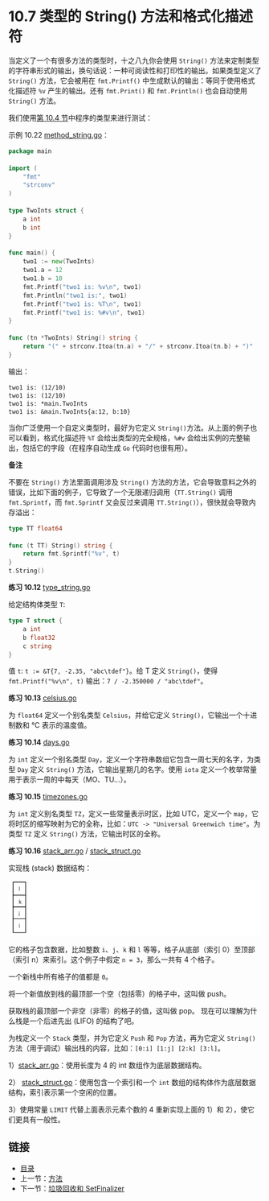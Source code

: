 # 10.7 类型的 String() 方法和格式化描述符

当定义了一个有很多方法的类型时，十之八九你会使用 `String()` 方法来定制类型的字符串形式的输出，换句话说：一种可阅读性和打印性的输出。如果类型定义了 `String()` 方法，它会被用在 `fmt.Printf()` 中生成默认的输出：等同于使用格式化描述符 `%v` 产生的输出。还有 `fmt.Print()` 和 `fmt.Println()` 也会自动使用 `String()` 方法。

我们使用[第 10.4 节](10.4.md)中程序的类型来进行测试：


示例 10.22 [method_string.go](examples/chapter_10/method_string.go)：

```go
package main

import (
	"fmt"
	"strconv"
)

type TwoInts struct {
	a int
	b int
}

func main() {
	two1 := new(TwoInts)
	two1.a = 12
	two1.b = 10
	fmt.Printf("two1 is: %v\n", two1)
	fmt.Println("two1 is:", two1)
	fmt.Printf("two1 is: %T\n", two1)
	fmt.Printf("two1 is: %#v\n", two1)
}

func (tn *TwoInts) String() string {
	return "(" + strconv.Itoa(tn.a) + "/" + strconv.Itoa(tn.b) + ")"
}
```

输出：

    two1 is: (12/10)
    two1 is: (12/10)
    two1 is: *main.TwoInts
    two1 is: &main.TwoInts{a:12, b:10}

当你广泛使用一个自定义类型时，最好为它定义 `String()`方法。从上面的例子也可以看到，格式化描述符 `%T` 会给出类型的完全规格，`%#v` 会给出实例的完整输出，包括它的字段（在程序自动生成 `Go` 代码时也很有用）。

**备注**

不要在 `String()` 方法里面调用涉及 `String()` 方法的方法，它会导致意料之外的错误，比如下面的例子，它导致了一个无限递归调用（`TT.String()` 调用 `fmt.Sprintf`，而 `fmt.Sprintf` 又会反过来调用 `TT.String()`），很快就会导致内存溢出：


```go
type TT float64

func (t TT) String() string {
    return fmt.Sprintf("%v", t)
}
t.String()
```

**练习 10.12** [type_string.go](exercises/chapter_10/type_string.go)

给定结构体类型 `T`:

```go
type T struct {
    a int
    b float32
    c string
}
```

值 `t`: `t := &T{7, -2.35, "abc\tdef"}`。给 T 定义 `String()`，使得 `fmt.Printf("%v\n", t)` 输出：`7 / -2.350000 / "abc\tdef"`。

**练习 10.13** [celsius.go](exercises/chapter_10/celsius.go)

为 `float64` 定义一个别名类型 `Celsius`，并给它定义 `String()`，它输出一个十进制数和 °C 表示的温度值。

**练习 10.14** [days.go](exercises/chapter_10/days.go)

为 `int` 定义一个别名类型 `Day`，定义一个字符串数组它包含一周七天的名字，为类型 `Day` 定义 `String()` 方法，它输出星期几的名字。使用 `iota` 定义一个枚举常量用于表示一周的中每天（MO、TU...）。

**练习 10.15** [timezones.go](exercises/chapter_10/timezones.go)

为 `int` 定义别名类型 `TZ`，定义一些常量表示时区，比如 UTC，定义一个 `map`，它将时区的缩写映射为它的全称，比如：`UTC -> "Universal Greenwich time"`。为类型 `TZ` 定义 `String()` 方法，它输出时区的全称。

**练习 10.16** [stack_arr.go](exercises/chapter_10/stack_arr.go) / [stack_struct.go](exercises/chapter_10/stack_struct.go)

实现栈 (stack) 数据结构：

![](images/10.7_fig.jpg?raw=true)

它的格子包含数据，比如整数 `i`、`j`、`k` 和 `l` 等等，格子从底部（索引 0）至顶部（索引 n）来索引。这个例子中假定 `n = 3`，那么一共有 4 个格子。

一个新栈中所有格子的值都是 `0`。

将一个新值放到栈的最顶部一个空（包括零）的格子中，这叫做 push。

获取栈的最顶部一个非空（非零）的格子的值，这叫做 pop。
现在可以理解为什么栈是一个后进先出 (LIFO) 的结构了吧。

为栈定义一个 `Stack` 类型，并为它定义 `Push` 和 `Pop` 方法，再为它定义 `String()` 方法（用于调试）输出栈的内容，比如：`[0:i] [1:j] [2:k] [3:l]`。

1）[stack_arr.go](exercises/chapter_10/stack_arr.go)：使用长度为 4 的 int 数组作为底层数据结构。

2） [stack_struct.go](exercises/chapter_10/stack_struct.go)：使用包含一个索引和一个 `int` 数组的结构体作为底层数据结构，索引表示第一个空闲的位置。

3）使用常量 `LIMIT` 代替上面表示元素个数的 4 重新实现上面的 1）和 2），使它们更具有一般性。

## 链接

- [目录](getting-started.md)
- 上一节：[方法](10.6.md)
- 下一节：[垃圾回收和 SetFinalizer](10.8.md)
